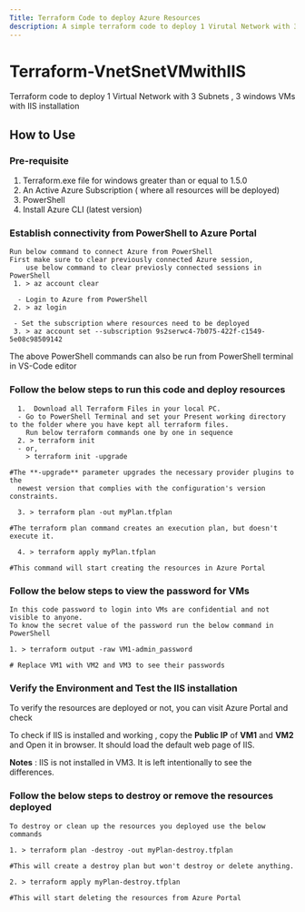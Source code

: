 ```yaml
---
Title: Terraform Code to deploy Azure Resources
description: A simple terraform code to deploy 1 Virutal Network with 3 Subnets , 3 windows VMs with IIS installation
---
```

# Terraform-VnetSnetVMwithIIS
Terraform code to deploy 1 Virtual Network with 3 Subnets , 3 windows VMs with IIS installation

## How to Use
  ### Pre-requisite 
  1.  Terraform.exe file for windows greater than or equal to 1.5.0
  2.  An Active Azure Subscription ( where all resources will be deployed)
  3.  PowerShell
  4.  Install Azure CLI (latest version)

  ### Establish connectivity from PowerShell to Azure Portal 
    Run below command to connect Azure from PowerShell
    First make sure to clear previously connected Azure session,
        use below command to clear previosly connected sessions in PowerShell
     1. > az account clear
        
      - Login to Azure from PowerShell
     2. > az login
        
     - Set the subscription where resources need to be deployed
     3. > az account set --subscription 9s2serwc4-7b075-422f-c1549-5e08c98509142
  The above PowerShell commands can also be run from PowerShell terminal in VS-Code editor

  ### Follow the below steps to run this code and deploy resources
      1.  Download all Terraform Files in your local PC.
      - Go to PowerShell Terminal and set your Present working directory to the folder where you have kept all terraform files.
        Run below terraform commands one by one in sequence
      2. > terraform init
      - or,     
        > terraform init -upgrade
        
    #The **-upgrade** parameter upgrades the necessary provider plugins to the
      newest version that complies with the configuration's version constraints.
    
      3. > terraform plan -out myPlan.tfplan
         
    #The terraform plan command creates an execution plan, but doesn't execute it.
    
      4. > terraform apply myPlan.tfplan
         
    #This command will start creating the resources in Azure Portal

 ### Follow the below steps to view the password for VMs
    In this code password to login into VMs are confidential and not visible to anyone. 
    To know the secret value of the password run the below command in PowerShell
    
    1. > terraform output -raw VM1-admin_password
    
    # Replace VM1 with VM2 and VM3 to see their passwords   

   ### Verify the Environment and Test the IIS installation
   
   To verify the resources are deployed or not, you can visit Azure Portal and check

   To check if IIS is installed and working , copy the **Public IP** of **VM1** and **VM2**
   and Open it in browser. It should load the default web page of IIS.

   **Notes** : IIS is not installed in VM3. It is left intentionally to see the differences.    
     
 ### Follow the below steps to destroy or remove the resources deployed
    To destroy or clean up the resources you deployed use the below commands
    
    1. > terraform plan -destroy -out myPlan-destroy.tfplan

    #This will create a destroy plan but won't destroy or delete anything.

    2. > terraform apply myPlan-destroy.tfplan

    #This will start deleting the resources from Azure Portal
    



















      
